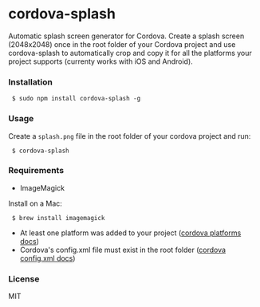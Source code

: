 # cordova-splash

Automatic splash screen generator for Cordova. Create a splash screen (2048x2048) once in the root folder of your Cordova project and use cordova-splash to automatically crop and copy it for all the platforms your project supports (currenty works with iOS and Android).

### Installation

     $ sudo npm install cordova-splash -g

### Usage

Create a ```splash.png``` file in the root folder of your cordova project and run:

     $ cordova-splash

### Requirements

- ImageMagick

Install on a Mac:

     $ brew install imagemagick

- At least one platform was added to your project ([cordova platforms docs](http://cordova.apache.org/docs/en/3.4.0/guide_platforms_index.md.html#Platform%20Guides))
- Cordova's config.xml file must exist in the root folder ([cordova config.xml docs](http://cordova.apache.org/docs/en/3.4.0/config_ref_index.md.html#The%20config.xml%20File))

### License

MIT
